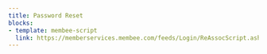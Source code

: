 ```yaml
---
title: Password Reset
blocks:
- template: membee-script
  link: https://memberservices.membee.com/feeds/Login/ReAssocScript.ashx?appid=1908&clientid=1134
---
```

